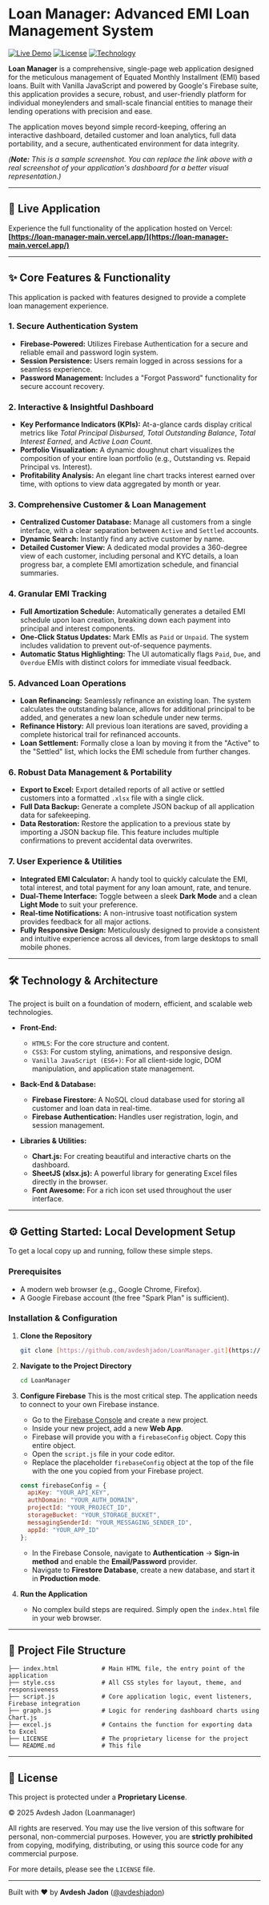# Loan Manager: Advanced EMI Loan Management System

[![Live Demo](https://img.shields.io/badge/Live_Demo-Launch_Application-00C853?style=for-the-badge&logo=vercel)](https://loan-manager-main.vercel.app/)
[![License](https://img.shields.io/badge/License-Proprietary-E91E63?style=for-the-badge)](./LICENSE)
[![Technology](https://img.shields.io/badge/Made_with-JavaScript_&_Firebase-F7DF1E?style=for-the-badge&logo=javascript)](https://firebase.google.com/)

**Loan Manager** is a comprehensive, single-page web application designed for the meticulous management of Equated Monthly Installment (EMI) based loans. Built with Vanilla JavaScript and powered by Google's Firebase suite, this application provides a secure, robust, and user-friendly platform for individual moneylenders and small-scale financial entities to manage their lending operations with precision and ease.

The application moves beyond simple record-keeping, offering an interactive dashboard, detailed customer and loan analytics, full data portability, and a secure, authenticated environment for data integrity.

*(**Note:** This is a sample screenshot. You can replace the link above with a real screenshot of your application's dashboard for a better visual representation.)*

---

## 🚀 Live Application

Experience the full functionality of the application hosted on Vercel:
**[https://loan-manager-main.vercel.app/](https://loan-manager-main.vercel.app/)**

---

## ✨ Core Features & Functionality

This application is packed with features designed to provide a complete loan management experience.

### 1. **Secure Authentication System**
   - **Firebase-Powered:** Utilizes Firebase Authentication for a secure and reliable email and password login system.
   - **Session Persistence:** Users remain logged in across sessions for a seamless experience.
   - **Password Management:** Includes a "Forgot Password" functionality for secure account recovery.

### 2. **Interactive & Insightful Dashboard**
   - **Key Performance Indicators (KPIs):** At-a-glance cards display critical metrics like *Total Principal Disbursed*, *Total Outstanding Balance*, *Total Interest Earned*, and *Active Loan Count*.
   - **Portfolio Visualization:** A dynamic doughnut chart visualizes the composition of your entire loan portfolio (e.g., Outstanding vs. Repaid Principal vs. Interest).
   - **Profitability Analysis:** An elegant line chart tracks interest earned over time, with options to view data aggregated by month or year.

### 3. **Comprehensive Customer & Loan Management**
   - **Centralized Customer Database:** Manage all customers from a single interface, with a clear separation between `Active` and `Settled` accounts.
   - **Dynamic Search:** Instantly find any active customer by name.
   - **Detailed Customer View:** A dedicated modal provides a 360-degree view of each customer, including personal and KYC details, a loan progress bar, a complete EMI amortization schedule, and financial summaries.

### 4. **Granular EMI Tracking**
   - **Full Amortization Schedule:** Automatically generates a detailed EMI schedule upon loan creation, breaking down each payment into principal and interest components.
   - **One-Click Status Updates:** Mark EMIs as `Paid` or `Unpaid`. The system includes validation to prevent out-of-sequence payments.
   - **Automatic Status Highlighting:** The UI automatically flags `Paid`, `Due`, and `Overdue` EMIs with distinct colors for immediate visual feedback.

### 5. **Advanced Loan Operations**
   - **Loan Refinancing:** Seamlessly refinance an existing loan. The system calculates the outstanding balance, allows for additional principal to be added, and generates a new loan schedule under new terms.
   - **Refinance History:** All previous loan iterations are saved, providing a complete historical trail for refinanced accounts.
   - **Loan Settlement:** Formally close a loan by moving it from the "Active" to the "Settled" list, which locks the EMI schedule from further changes.

### 6. **Robust Data Management & Portability**
   - **Export to Excel:** Export detailed reports of all active or settled customers into a formatted `.xlsx` file with a single click.
   - **Full Data Backup:** Generate a complete JSON backup of all application data for safekeeping.
   - **Data Restoration:** Restore the application to a previous state by importing a JSON backup file. This feature includes multiple confirmations to prevent accidental data overwrites.

### 7. **User Experience & Utilities**
   - **Integrated EMI Calculator:** A handy tool to quickly calculate the EMI, total interest, and total payment for any loan amount, rate, and tenure.
   - **Dual-Theme Interface:** Toggle between a sleek **Dark Mode** and a clean **Light Mode** to suit your preference.
   - **Real-time Notifications:** A non-intrusive toast notification system provides feedback for all major actions.
   - **Fully Responsive Design:** Meticulously designed to provide a consistent and intuitive experience across all devices, from large desktops to small mobile phones.

---

## 🛠️ Technology & Architecture

The project is built on a foundation of modern, efficient, and scalable web technologies.

-   **Front-End:**
    -   `HTML5`: For the core structure and content.
    -   `CSS3`: For custom styling, animations, and responsive design.
    -   `Vanilla JavaScript (ES6+)`: For all client-side logic, DOM manipulation, and application state management.

-   **Back-End & Database:**
    -   **Firebase Firestore:** A NoSQL cloud database used for storing all customer and loan data in real-time.
    -   **Firebase Authentication:** Handles user registration, login, and session management.

-   **Libraries & Utilities:**
    -   **Chart.js:** For creating beautiful and interactive charts on the dashboard.
    -   **SheetJS (xlsx.js):** A powerful library for generating Excel files directly in the browser.
    -   **Font Awesome:** For a rich icon set used throughout the user interface.

---

## ⚙️ Getting Started: Local Development Setup

To get a local copy up and running, follow these simple steps.

### Prerequisites

-   A modern web browser (e.g., Google Chrome, Firefox).
-   A Google Firebase account (the free "Spark Plan" is sufficient).

### Installation & Configuration

1.  **Clone the Repository**
    ```sh
    git clone [https://github.com/avdeshjadon/LoanManager.git](https://github.com/avdeshjadon/LoanManager.git)
    ```

2.  **Navigate to the Project Directory**
    ```sh
    cd LoanManager
    ```

3.  **Configure Firebase**
    This is the most critical step. The application needs to connect to your own Firebase instance.
    -   Go to the [Firebase Console](https://console.firebase.google.com/) and create a new project.
    -   Inside your new project, add a new **Web App**.
    -   Firebase will provide you with a `firebaseConfig` object. Copy this entire object.
    -   Open the `script.js` file in your code editor.
    -   Replace the placeholder `firebaseConfig` object at the top of the file with the one you copied from your Firebase project.
    ```javascript
    const firebaseConfig = {
      apiKey: "YOUR_API_KEY",
      authDomain: "YOUR_AUTH_DOMAIN",
      projectId: "YOUR_PROJECT_ID",
      storageBucket: "YOUR_STORAGE_BUCKET",
      messagingSenderId: "YOUR_MESSAGING_SENDER_ID",
      appId: "YOUR_APP_ID"
    };
    ```
    -   In the Firebase Console, navigate to **Authentication** -> **Sign-in method** and enable the **Email/Password** provider.
    -   Navigate to **Firestore Database**, create a new database, and start it in **Production mode**.

4.  **Run the Application**
    -   No complex build steps are required. Simply open the `index.html` file in your web browser.

---

## 📂 Project File Structure

```
├── index.html            # Main HTML file, the entry point of the application
├── style.css             # All CSS styles for layout, theme, and responsiveness
├── script.js             # Core application logic, event listeners, Firebase integration
├── graph.js              # Logic for rendering dashboard charts using Chart.js
├── excel.js              # Contains the function for exporting data to Excel
├── LICENSE               # The proprietary license for the project
└── README.md             # This file
```


---

## 📄 License

This project is protected under a **Proprietary License**.

© 2025 Avdesh Jadon (Loanmanager)

All rights are reserved. You may use the live version of this software for personal, non-commercial purposes. However, you are **strictly prohibited** from copying, modifying, distributing, or using this source code for any commercial purpose.

For more details, please see the `LICENSE` file.

---

Built with ❤️ by **Avdesh Jadon** ([@avdeshjadon](https://github.com/avdeshjadon))